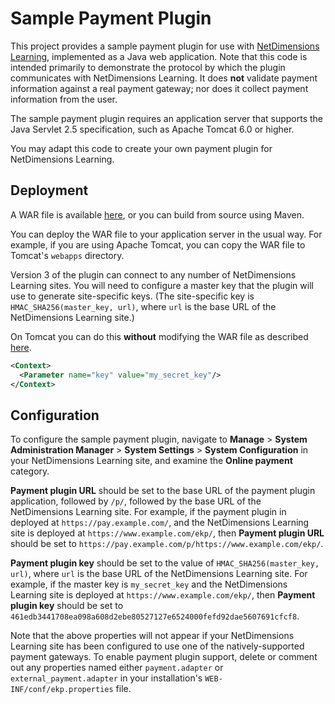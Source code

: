 Sample Payment Plugin
=====================

This project provides a sample payment plugin for use with [NetDimensions
Learning](http://www.netdimensions.com/talent-management-suite/learning-management-system-lms.php),
implemented as a Java web application. Note that this code is intended primarily
to demonstrate the protocol by which the plugin communicates with NetDimensions
Learning. It does **not** validate payment information against a real payment
gateway; nor does it collect payment information from the user.

The sample payment plugin requires an application server that supports the Java
Servlet 2.5 specification, such as Apache Tomcat 6.0 or higher.

You may adapt this code to create your own payment plugin for NetDimensions
Learning.

Deployment
----------

A WAR file is available
[here](https://www.dropbox.com/s/yxl3b7ngk8guk2t/sample-payment-plugin-v3.war?dl=0),
or you can build from source using Maven.

You can deploy the WAR file to your application server in the usual way. For
example, if you are using Apache Tomcat, you can copy the WAR file to Tomcat's
`webapps` directory.

Version 3 of the plugin can connect to any number of NetDimensions Learning
sites. You will need to configure a master key that the plugin will use to
generate site-specific keys. (The site-specific key is
`HMAC_SHA256(master_key, url)`, where `url` is the base URL of the NetDimensions
Learning site.)
  
On Tomcat you can do this **without** modifying the WAR file as described
[here](https://tomcat.apache.org/tomcat-7.0-doc/config/context.html#Context_Parameters).

```xml
<Context>
  <Parameter name="key" value="my_secret_key"/>
</Context>
```

Configuration
-------------

To configure the sample payment plugin, navigate to **Manage** > **System
Administration Manager** > **System Settings** > **System Configuration** in
your NetDimensions Learning site, and examine the **Online payment** category.

**Payment plugin URL** should be set to the base URL of the payment plugin
application, followed by `/p/`, followed by the base URL of the NetDimensions
Learning site. For example, if the payment plugin in deployed at
`https://pay.example.com/`, and the NetDimensions Learning site is deployed at
`https://www.example.com/ekp/`, then **Payment plugin URL** should be set to
`https://pay.example.com/p/https://www.example.com/ekp/`.

**Payment plugin key** should be set to the value of
`HMAC_SHA256(master_key, url)`, where `url` is the base URL of the NetDimensions
Learning site. For example, if the master key is `my_secret_key` and the
NetDimensions Learning site is deployed at `https://www.example.com/ekp/`, then
**Payment plugin key** should be set to
`461edb3441708ea098a608d2ebe80527127e6524000fefd92dae5607691cfcf8`. 

Note that the above properties will not appear if your NetDimensions Learning
site has been configured to use one of the natively-supported payment
gateways. To enable payment plugin support, delete or comment out any properties
named either `payment.adapter` or `external_payment.adapter` in your
installation's `WEB-INF/conf/ekp.properties` file.
